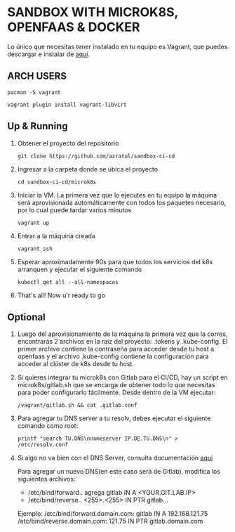 # SANDBOX WITH MICROK8S, OPENFAAS & DOCKER

Lo único que necesitas tener instalado en tu equipo es Vagrant, que puedes descargar e instalar de [aquí](https://www.vagrantup.com/downloads).


## ARCH USERS

`pacman -S vagrant`

`vagrant plugin install vagrant-libvirt`


## Up & Running

1. Obtener el proyecto del repositorio

    `git clone https://github.com/azratul/sandbox-ci-cd`

2. Ingresar a la carpeta donde se ubica el proyecto

    `cd sandbox-ci-cd/microk8s`

3. Iniciar la VM. La primera vez que lo ejecutes en tu equipo la máquina será aprovisionada automáticamente con todos los paquetes necesario, por lo cual puede tardar varios minutos

    `vagrant up`

4. Entrar a la máquina creada

    `vagrant ssh`

5. Esperar aproximadamente 90s para que todos los servicios del k8s arranquen y ejecutar el siguiente comando

    `kubectl get all --all-namespaces`

6. That's all! Now u'r ready to go


## Optional

1. Luego del aprovisionamiento de la máquina la primera vez que la corres, encontrarás 2 archivos en la raíz del proyecto: .tokens y .kube-config. El primer archivo contiene la contraseña para acceder desde tu host a openfaas y el archivo .kube-config contiene la configuración para acceder al clúster de k8s desde tu host.

2. Si quieres integrar tu microk8s con Gitlab para el CI/CD, hay un script en microk8s/gitlab.sh que se encarga de obtener todo lo que necesitas para poder configurarlo fácilmente. Desde dentro de la VM ejecutar:

	`/vagrant/gitlab.sh && cat .gitlab.conf`

3. Para agregar tu DNS server a tu resolv, debes ejecutar el siguiente comando como root:

	`printf "search TU.DNS\nnameserver IP.DE.TU.DNS\n" > /etc/resolv.conf`

4. Si algo no va bien con el DNS Server, consulta documentación [aquí](https://www.linuxtechi.com/install-configure-bind-9-dns-server-ubuntu-debian/)

	Para agregar un nuevo DNS(en este caso será de Gitlab), modifica los siguientes archivos:

	- /etc/bind/forward.<YOUR>.<DNS> agrega gitlab IN A <YOUR.GIT.LAB.IP>
	- /etc/bind/reverse.<YOUR>.<DNS> <255>.<255> IN   PTR  gitlab.<YOUR>.<DNS>.

	Ejemplo:
	/etc/bind/forward.domain.com: gitlab IN A 192.168.121.75
	/etc/bind/reverse.domain.com: 121.75 IN PTR gitlab.domain.com